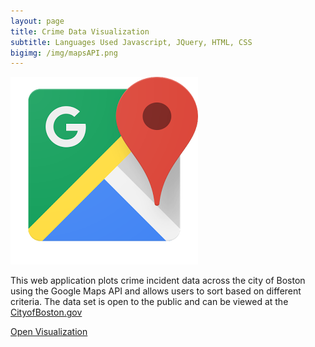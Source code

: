 ```yaml
---
layout: page
title: Crime Data Visualization 
subtitle: Languages Used Javascript, JQuery, HTML, CSS
bigimg: /img/mapsAPI.png
---
```


![Google Maps](img/maps.png)
 
 This web application plots crime incident data across the city of Boston using the Google Maps API and allows users to sort based on different criteria. The data set is open to the public and can be viewed at the <a href="https://data.cityofboston.gov/" >CityofBoston.gov</a>
 
 <a href="/viz.html">Open Visualization</a>
 
 <img href="/img/maps.png" />